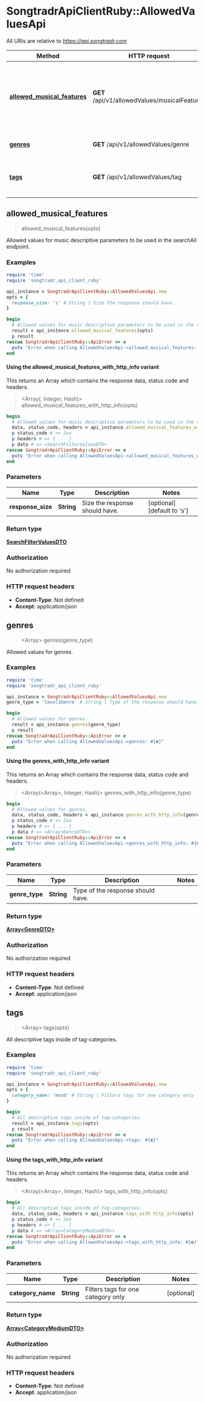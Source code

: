 # SongtradrApiClientRuby::AllowedValuesApi

All URIs are relative to *https://api.songtradr.com*

| Method | HTTP request | Description |
| ------ | ------------ | ----------- |
| [**allowed_musical_features**](AllowedValuesApi.md#allowed_musical_features) | **GET** /api/v1/allowedValues/musicalFeatures | Allowed values for music descriptive parameters to be used in the searchAll endpoint. |
| [**genres**](AllowedValuesApi.md#genres) | **GET** /api/v1/allowedValues/genre | Allowed values for genres. |
| [**tags**](AllowedValuesApi.md#tags) | **GET** /api/v1/allowedValues/tag | All descriptive tags inside of tag-categories. |


## allowed_musical_features

> <SearchFilterValuesDTO> allowed_musical_features(opts)

Allowed values for music descriptive parameters to be used in the searchAll endpoint.

### Examples

```ruby
require 'time'
require 'songtradr_api_client_ruby'

api_instance = SongtradrApiClientRuby::AllowedValuesApi.new
opts = {
  response_size: 's' # String | Size the response should have.
}

begin
  # Allowed values for music descriptive parameters to be used in the searchAll endpoint.
  result = api_instance.allowed_musical_features(opts)
  p result
rescue SongtradrApiClientRuby::ApiError => e
  puts "Error when calling AllowedValuesApi->allowed_musical_features: #{e}"
end
```

#### Using the allowed_musical_features_with_http_info variant

This returns an Array which contains the response data, status code and headers.

> <Array(<SearchFilterValuesDTO>, Integer, Hash)> allowed_musical_features_with_http_info(opts)

```ruby
begin
  # Allowed values for music descriptive parameters to be used in the searchAll endpoint.
  data, status_code, headers = api_instance.allowed_musical_features_with_http_info(opts)
  p status_code # => 2xx
  p headers # => { ... }
  p data # => <SearchFilterValuesDTO>
rescue SongtradrApiClientRuby::ApiError => e
  puts "Error when calling AllowedValuesApi->allowed_musical_features_with_http_info: #{e}"
end
```

### Parameters

| Name | Type | Description | Notes |
| ---- | ---- | ----------- | ----- |
| **response_size** | **String** | Size the response should have. | [optional][default to &#39;s&#39;] |

### Return type

[**SearchFilterValuesDTO**](SearchFilterValuesDTO.md)

### Authorization

No authorization required

### HTTP request headers

- **Content-Type**: Not defined
- **Accept**: application/json


## genres

> <Array<GenreDTO>> genres(genre_type)

Allowed values for genres.

### Examples

```ruby
require 'time'
require 'songtradr_api_client_ruby'

api_instance = SongtradrApiClientRuby::AllowedValuesApi.new
genre_type = 'level1Genre' # String | Type of the response should have.

begin
  # Allowed values for genres.
  result = api_instance.genres(genre_type)
  p result
rescue SongtradrApiClientRuby::ApiError => e
  puts "Error when calling AllowedValuesApi->genres: #{e}"
end
```

#### Using the genres_with_http_info variant

This returns an Array which contains the response data, status code and headers.

> <Array(<Array<GenreDTO>>, Integer, Hash)> genres_with_http_info(genre_type)

```ruby
begin
  # Allowed values for genres.
  data, status_code, headers = api_instance.genres_with_http_info(genre_type)
  p status_code # => 2xx
  p headers # => { ... }
  p data # => <Array<GenreDTO>>
rescue SongtradrApiClientRuby::ApiError => e
  puts "Error when calling AllowedValuesApi->genres_with_http_info: #{e}"
end
```

### Parameters

| Name | Type | Description | Notes |
| ---- | ---- | ----------- | ----- |
| **genre_type** | **String** | Type of the response should have. |  |

### Return type

[**Array&lt;GenreDTO&gt;**](GenreDTO.md)

### Authorization

No authorization required

### HTTP request headers

- **Content-Type**: Not defined
- **Accept**: application/json


## tags

> <Array<CategoryMediumDTO>> tags(opts)

All descriptive tags inside of tag-categories.

### Examples

```ruby
require 'time'
require 'songtradr_api_client_ruby'

api_instance = SongtradrApiClientRuby::AllowedValuesApi.new
opts = {
  category_name: 'mood' # String | Filters tags for one category only 
}

begin
  # All descriptive tags inside of tag-categories.
  result = api_instance.tags(opts)
  p result
rescue SongtradrApiClientRuby::ApiError => e
  puts "Error when calling AllowedValuesApi->tags: #{e}"
end
```

#### Using the tags_with_http_info variant

This returns an Array which contains the response data, status code and headers.

> <Array(<Array<CategoryMediumDTO>>, Integer, Hash)> tags_with_http_info(opts)

```ruby
begin
  # All descriptive tags inside of tag-categories.
  data, status_code, headers = api_instance.tags_with_http_info(opts)
  p status_code # => 2xx
  p headers # => { ... }
  p data # => <Array<CategoryMediumDTO>>
rescue SongtradrApiClientRuby::ApiError => e
  puts "Error when calling AllowedValuesApi->tags_with_http_info: #{e}"
end
```

### Parameters

| Name | Type | Description | Notes |
| ---- | ---- | ----------- | ----- |
| **category_name** | **String** | Filters tags for one category only  | [optional] |

### Return type

[**Array&lt;CategoryMediumDTO&gt;**](CategoryMediumDTO.md)

### Authorization

No authorization required

### HTTP request headers

- **Content-Type**: Not defined
- **Accept**: application/json


